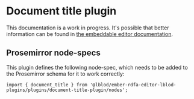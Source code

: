 # Document title plugin

This documentation is a work in progress.
It's possible that better information can be found in [the embeddable editor documentation](https://github.com/lblod/frontend-embeddable-notule-editor/tree/master/docs/plugins).

## Prosemirror node-specs

This plugin defines the following node-spec, which needs to be added to the Prosemirror schema for it to work correctly:

```
import { document_title } from '@lblod/ember-rdfa-editor-lblod-plugins/plugins/document-title-plugin/nodes';
```
